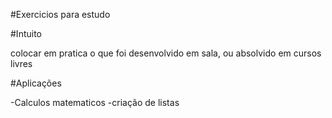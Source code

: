 #Exercicios para estudo

#Intuito

colocar em pratica o que foi desenvolvido em sala, ou absolvido em cursos livres

#Aplicações 

-Calculos matematicos 
-criação de listas 
